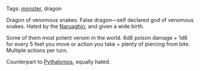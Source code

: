 Tags: [monster](Monsters), dragon

Dragon of venomous snakes. False dragon—self declared god of venomous snakes. Hated by the [Naruaghin](Naruaghin), and given a wide birth.

Some of them most potent venom in the world. 6d8 poison damage + 1d8 for every 5 feet you move or action you take + plenty of piercing from bite. Multiple actions per turn.

Counterpart to [Pythalomos](Pythalomos), equally hated.